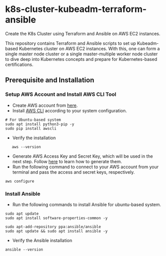 # k8s-cluster-kubeadm-terraform-ansible
Create the K8s Cluster using Terraform and Ansible on AWS EC2 instances.

This repository contains Terraform and Ansible scripts to set up Kubeadm-based Kubernetes cluster on AWS EC2 instances. With this, one can form a single master node cluster or a single master-multiple worker node cluster to dive deep into Kubernetes concepts and prepare for Kubernetes-based certifications.

## Prerequisite and Installation
### Setup AWS Account and Install AWS CLI Tool
- Create AWS account from [here](https://aws.amazon.com/).
- Install [AWS CLI](https://docs.aws.amazon.com/cli/latest/userguide/getting-started-install.html) according to your system configuration.
```
# For Ubuntu-based system
sudo apt install python3-pip -y
sudo pip install awscli
```
- Verify the installation
```
   aws --version
```
- Generate AWS Access Key and Secret Key, which will be used in the next step. Follow [here](https://docs.aws.amazon.com/IAM/latest/UserGuide/id_root-user_manage_add-key.html) to learn how to generate them.
- Run the following command to connect to your AWS account from your terminal and pass the access and secret keys, respectively.
```
aws configure
```

### Install Ansible
- Run the following commands to install Ansible for ubuntu-based system.
```
sudo apt update
sudo apt install software-properties-common -y

sudo apt-add-repository ppa:ansible/ansible
sudo apt update && sudo apt install ansible -y
```
- Verify the Ansible installation
```
ansible --version
```






